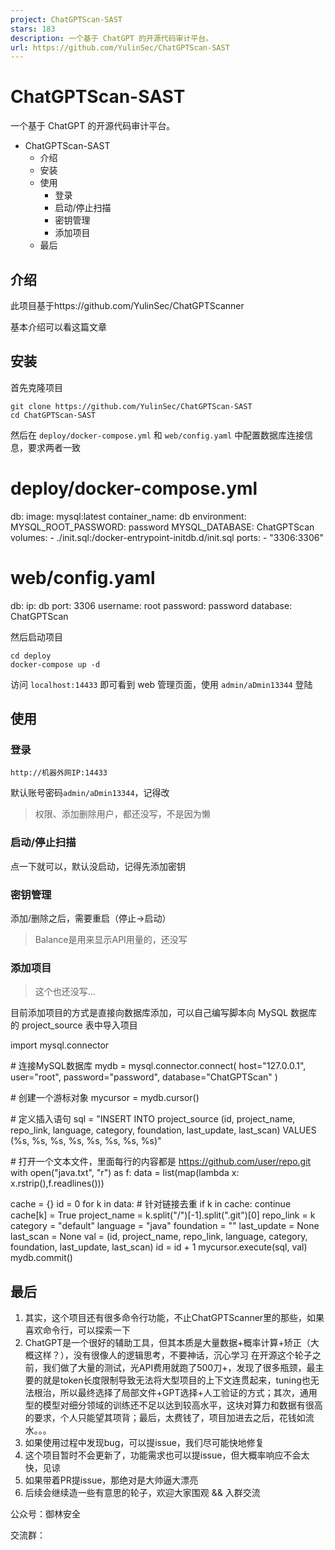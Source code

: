 ```yaml
---
project: ChatGPTScan-SAST
stars: 183
description: 一个基于 ChatGPT 的开源代码审计平台。
url: https://github.com/YulinSec/ChatGPTScan-SAST
---
```


ChatGPTScan-SAST
================

一个基于 ChatGPT 的开源代码审计平台。

-   ChatGPTScan-SAST
    -   介绍
    -   安装
    -   使用
        -   登录
        -   启动/停止扫描
        -   密钥管理
        -   添加项目
    -   最后

介绍
--

此项目基于https://github.com/YulinSec/ChatGPTScanner

基本介绍可以看这篇文章

安装
--

首先克隆项目

```
git clone https://github.com/YulinSec/ChatGPTScan-SAST
cd ChatGPTScan-SAST
```

然后在 `deploy/docker-compose.yml` 和 `web/config.yaml` 中配置数据库连接信息，要求两者一致

# deploy/docker-compose.yml
db:
  image: mysql:latest
  container\_name: db
  environment:
    MYSQL\_ROOT\_PASSWORD: password
    MYSQL\_DATABASE: ChatGPTScan
  volumes:
    - ./init.sql:/docker-entrypoint-initdb.d/init.sql
  ports:
    - "3306:3306"
# web/config.yaml
db:
  ip: db
  port: 3306
  username: root
  password: password
  database: ChatGPTScan

然后启动项目

```
cd deploy
docker-compose up -d
```

访问 `localhost:14433` 即可看到 web 管理页面，使用 `admin/aDmin13344` 登陆

使用
--

### 登录

`http://机器外网IP:14433`

默认账号密码`admin/aDmin13344`，记得改

> 权限、添加删除用户，都还没写，不是因为懒

### 启动/停止扫描

点一下就可以，默认没启动，记得先添加密钥

### 密钥管理

添加/删除之后，需要重启（停止->启动）

> Balance是用来显示API用量的，还没写

### 添加项目

> 这个也还没写...

目前添加项目的方式是直接向数据库添加，可以自己编写脚本向 MySQL 数据库的 project\_source 表中导入项目

import mysql.connector

\# 连接MySQL数据库
mydb \= mysql.connector.connect(
    host\="127.0.0.1",
    user\="root",
    password\="password",
    database\="ChatGPTScan"
)

\# 创建一个游标对象
mycursor \= mydb.cursor()

\# 定义插入语句
sql \= "INSERT INTO project\_source (id, project\_name, repo\_link, language, category, foundation, last\_update, last\_scan) VALUES (%s, %s, %s, %s, %s, %s, %s, %s)"

\# 打开一个文本文件，里面每行的内容都是 https://github.com/user/repo.git
with open("java.txt", "r") as f:
    data \= list(map(lambda x: x.rstrip(),f.readlines()))

cache \= {}
id \= 0
for k in data:
    \# 针对链接去重
    if k in cache:
        continue
    cache\[k\] \= True
    project\_name \= k.split("/")\[\-1\].split(".git")\[0\]
    repo\_link \= k
    category \= "default"
    language \= "java"
    foundation \= ""
    last\_update \= None
    last\_scan \= None
    val \= (id, project\_name, repo\_link, language,
       category, foundation, last\_update, last\_scan)
    id \= id + 1
    mycursor.execute(sql, val)
    mydb.commit()

最后
--

1.  其实，这个项目还有很多命令行功能，不止ChatGPTScanner里的那些，如果喜欢命令行，可以探索一下
2.  ChatGPT是一个很好的辅助工具，但其本质是大量数据+概率计算+矫正（大概这样？），没有很像人的逻辑思考，不要神话，沉心学习 在开源这个轮子之前，我们做了大量的测试，光API费用就跑了500刀+，发现了很多瓶颈，最主要的就是token长度限制导致无法将大型项目的上下文连贯起来，tuning也无法根治，所以最终选择了局部文件+GPT选择+人工验证的方式；其次，通用型的模型对细分领域的训练还不足以达到较高水平，这块对算力和数据有很高的要求，个人只能望其项背；最后，太费钱了，项目加进去之后，花钱如流水。。。
3.  如果使用过程中发现bug，可以提issue，我们尽可能快地修复
4.  这个项目暂时不会更新了，功能需求也可以提issue，但大概率响应不会太快，见谅
5.  如果带着PR提issue，那绝对是大帅逼大漂亮
6.  后续会继续造一些有意思的轮子，欢迎大家围观 && 入群交流

公众号：御林安全

交流群：
